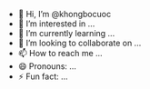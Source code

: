 - 👋 Hi, I’m @khongbocuoc
- 👀 I’m interested in ...
- 🌱 I’m currently learning ...
- 💞️ I’m looking to collaborate on ...
- 📫 How to reach me ...
- 😄 Pronouns: ...
- ⚡ Fun fact: ...

<!---
khongbocuoc/khongbocuoc is a ✨ special ✨ repository because its `README.md` (this file) appears on your GitHub profile.
You can click the Preview link to take a look at your changes.
--->
